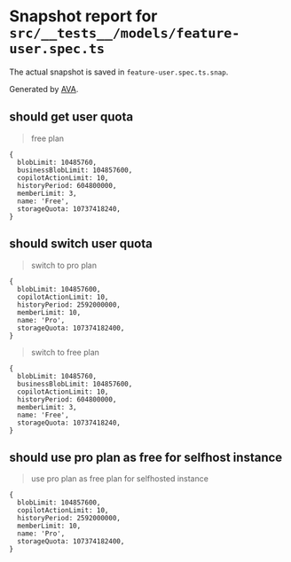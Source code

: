 # Snapshot report for `src/__tests__/models/feature-user.spec.ts`

The actual snapshot is saved in `feature-user.spec.ts.snap`.

Generated by [AVA](https://avajs.dev).

## should get user quota

> free plan

    {
      blobLimit: 10485760,
      businessBlobLimit: 104857600,
      copilotActionLimit: 10,
      historyPeriod: 604800000,
      memberLimit: 3,
      name: 'Free',
      storageQuota: 10737418240,
    }

## should switch user quota

> switch to pro plan

    {
      blobLimit: 104857600,
      copilotActionLimit: 10,
      historyPeriod: 2592000000,
      memberLimit: 10,
      name: 'Pro',
      storageQuota: 107374182400,
    }

> switch to free plan

    {
      blobLimit: 10485760,
      businessBlobLimit: 104857600,
      copilotActionLimit: 10,
      historyPeriod: 604800000,
      memberLimit: 3,
      name: 'Free',
      storageQuota: 10737418240,
    }

## should use pro plan as free for selfhost instance

> use pro plan as free plan for selfhosted instance

    {
      blobLimit: 104857600,
      copilotActionLimit: 10,
      historyPeriod: 2592000000,
      memberLimit: 10,
      name: 'Pro',
      storageQuota: 107374182400,
    }
